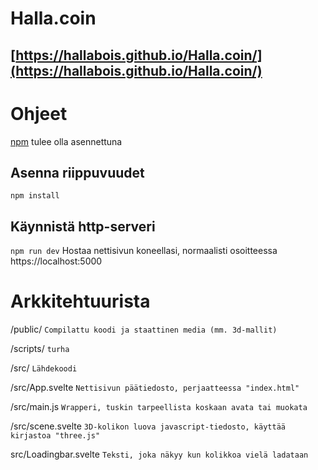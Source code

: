 # Halla.coin
[https://hallabois.github.io/Halla.coin/](https://hallabois.github.io/Halla.coin/)
---

# Ohjeet
[npm](https://www.npmjs.com/get-npm) tulee olla asennettuna

## Asenna riippuvuudet
```npm install```
## Käynnistä http-serveri
```npm run dev```
Hostaa nettisivun koneellasi, normaalisti osoitteessa https://localhost:5000

# Arkkitehtuurista
/public/                ```Compilattu koodi ja staattinen media (mm. 3d-mallit)```

/scripts/						    ```turha```

/src/								    ```Lähdekoodi```

/src/App.svelte			    ```Nettisivun päätiedosto, perjaatteessa "index.html"```

/src/main.js				    ```Wrapperi, tuskin tarpeellista koskaan avata tai muokata```

/src/scene.svelte		    ```3D-kolikon luova javascript-tiedosto, käyttää kirjastoa "three.js"```

src/Loadingbar.svelte   ```Teksti, joka näkyy kun kolikkoa vielä ladataan```

